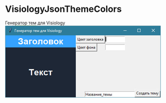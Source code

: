 # VisiologyJsonThemeColors
Генератор тем для Visiology
![alt text](https://raw.githubusercontent.com/smitelimit/VisiologyJsonThemeColors/master/visiologythemes.jpg)
